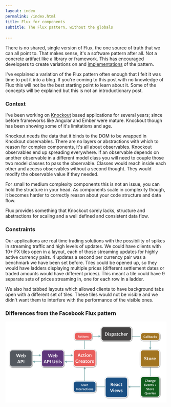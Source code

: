 ```yaml
---
layout: index
permalink: /index.html
title: Flux for components
subtitle: The Flux pattern, without the globals

---
```


There is no shared, single version of Flux, the one source of truth that we can all point to.
That makes sense, it's a software pattern after all. Not a concrete artifact like a library or
framework.
This has encouraged developers to create variations on and [implementations](http://fluxxor.com/)
of the pattern.

I've explained a variation of the Flux pattern often enough that I felt it was time to put
it into a blog. If you're coming to this post with no knowledge of Flux this will not be the best
starting point to learn about it. Some of the concepts will be explained but this is not an
introductionary post.

### Context

I've been working on [Knockout](http://knockoutjs.com/) based applications for several years;
since before frameworks like Angular and Ember were mature. Knockout though has been showing some of
it's limitations and age.

Knockout needs the data that it binds to the DOM to be wrapped in Knockout observables.
There are no layers or abstractions with which to reason for complex components, it's all
about observables. Knockout observables end up spreading everywhere. If an observable depends on
another observable in a different model class you will need to couple those two
model classes to pass the observable. Classes would reach inside each other and access observables
without a second thought. They would modify the observable value if they needed.

For small to medium complexity components this is not an issue, you can hold the structure in your head.
As components scale in complexity though, it becomes harder to correctly reason about your code structure
and data flow.

Flux provides something that Knockout sorely lacks, structure and abstractions for scaling and a
well defined and consistent data flow.

### Constraints

Our applications are real time trading solutions with the possibility of spikes in streaming
traffic and high levels of updates. We could have clients with 10+ FX tiles open in a layout, each
of those streaming updates for highly active currency pairs. 4 updates a second per currency pair was
a benchmark we have been set before. Tiles could be opened up, so they would have ladders displaying
multiple prices (different settlement dates or traded amounts would have different prices).
This meant a tile could have 9 separate sets of prices streaming in, one for each row in a ladder.

We also had tabbed layouts which allowed clients to have background tabs open with a different set
of tiles. These tiles would not be visible and we didn't want them to interfere with the performance
of the visible ones.

### Differences from the Facebook Flux pattern

![My helpful screenshot](assets/flux-diagram-white-background.png)
